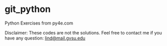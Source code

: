 # git_python
Python Exercises from py4e.com

Disclaimer: These codes are not the solutions. Feel free to contact me if you have any question: lind@mail.gvsu.edu
